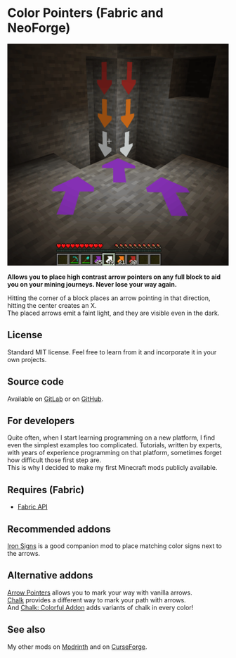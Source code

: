 # Color Pointers (Fabric and NeoForge)

![Screenshot](./images/screenshot1.png "Color Pointers screenshot")

**Allows you to place high contrast arrow pointers on any full block to aid you on your mining journeys. Never lose your way again.**

Hitting the corner of a block places an arrow pointing in that direction, hitting the center creates an X.  
The placed arrows emit a faint light, and they are visible even in the dark.  


## License

Standard MIT license. Feel free to learn from it and incorporate it in your own projects.


## Source code

Available on [GitLab](https://gitlab.com/pintergabor/colorpointers.git) or on [GitHub](https://github.com/pinter-gabor-at/colorpointers.git).


## For developers

Quite often, when I start learning programming on a new platform, I find even the simplest examples too complicated.
Tutorials, written by experts, with years of experience programming on that platform, sometimes forget how difficult those first step are.  
This is why I decided to make my first Minecraft mods publicly available.


## Requires (Fabric)
- [Fabric API](https://modrinth.com/mod/fabric-api)


## Recommended addons

[Iron Signs](https://modrinth.com/mod/ironsigns) is a good companion mod to place matching color signs next to the arrows.  


## Alternative addons

[Arrow Pointers](https://modrinth.com/mod/arrow-pointers) allows you to mark your way with vanilla arrows.  
[Chalk](https://modrinth.com/mod/chalk) provides a different way to mark your path with arrows.  
And [Chalk: Colorful Addon](https://modrinth.com/mod/chalk-colorful-addon) adds variants of chalk in every color!


## See also

My other mods on [Modrinth](https://modrinth.com/user/pinter.gabor) and on [CurseForge](https://www.curseforge.com/members/pintergabor/projects).
